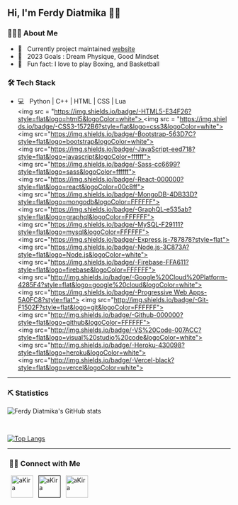 <h2>Hi, I'm Ferdy Diatmika 🙍👋</h2>

<h3>👨🏻‍💻 About Me </h3>

- 🔭 &nbsp; Currently project maintained [website]
- 👑 &nbsp; 2023 Goals : Dream Physique, Good Mindset
- 🗿 &nbsp; Fun fact: I love to play Boxing, and Basketball

### 🛠 Tech Stack

- 💻 &nbsp; Python | C++ | HTML | CSS | Lua
<img src = "https://img.shields.io/badge/-HTML5-E34F26?style=flat&logo=html5&logoColor=white"> <img src = "https://img.shields.io/badge/-CSS3-1572B6?style=flat&logo=css3&logoColor=white"> 
 <img src="https://img.shields.io/badge/-Bootstrap-563D7C?style=flat&logo=bootstrap&logoColor=white"> 
 <img src="https://img.shields.io/badge/-JavaScript-eed718?style=flat&logo=javascript&logoColor=ffffff"> 
 <img src="https://img.shields.io/badge/-Sass-cc6699?style=flat&logo=sass&logoColor=ffffff"> 
 <img src="https://img.shields.io/badge/-React-000000?style=flat&logo=react&logoColor=00c8ff"> 
 <img src="https://img.shields.io/badge/-MongoDB-4DB33D?style=flat&logo=mongodb&logoColor=FFFFFF"> 
 <img src="https://img.shields.io/badge/-GraphQL-e535ab?style=flat&logo=graphql&logoColor=FFFFFF"> 
 <img src="https://img.shields.io/badge/-MySQL-F29111?style=flat&logo=mysql&logoColor=FFFFFF"> 
 <img src="https://img.shields.io/badge/-Express.js-787878?style=flat"> 
 <img src="https://img.shields.io/badge/-Node.js-3C873A?style=flat&logo=Node.js&logoColor=white"> 
 <img src="https://img.shields.io/badge/-Firebase-FFA611?style=flat&logo=firebase&logoColor=FFFFFF"> 
 <img src="http://img.shields.io/badge/-Google%20Cloud%20Platform-4285F4?style=flat&logo=google%20cloud&logoColor=white"> 
 <img src="https://img.shields.io/badge/-Progressive Web Apps-5A0FC8?style=flat"> 
 <img src="http://img.shields.io/badge/-Git-F1502F?style=flat&logo=git&logoColor=FFFFFF"> 
 <img src="http://img.shields.io/badge/-Github-000000?style=flat&logo=github&logoColor=FFFFFF"> 
 <img src="http://img.shields.io/badge/-VS%20Code-007ACC?style=flat&logo=visual%20studio%20code&logoColor=white"> 
 <img src="http://img.shields.io/badge/-Heroku-430098?style=flat&logo=heroku&logoColor=white"> 
 <img src="http://img.shields.io/badge/-Vercel-black?style=flat&logo=vercel&logoColor=white">
---

<!-- REAMDE_STATS -->

### ⛏️ Statistics

![Ferdy Diatmika's GitHub stats](https://github-readme-stats.vercel.app/api?username=ferdydiatmika&show_icons=true&theme=tokyonight)

</br> 
  
[![Top Langs](https://github-readme-stats.vercel.app/api/top-langs/?username=ferdydiatmika&layout=compact&text_color=daf7dc&bg_color=151515)](https://github.com/FerdyDiatmika/github-readme-stats)

---

<h3> 🤝🏻 Connect with Me </h3>

&nbsp; <a href="ferdydiatmika.github.io"><img text-align="center" alt="aKira" width="50px" src="https://img.icons8.com/dusk/80/globe-earth.png" /></a>
&nbsp; <a href=""><img text-align="center" alt="aKira" width="50px" src="https://img.icons8.com/color/100/youtube-play.png" /></a>
&nbsp; <a href="https://instagram.com/ferdydiatmikaa"><img text-align="center" alt="aKira" width="50px" src="https://img.icons8.com/plasticine/100/000000/instagram-new.png" /></a>

<!-- END README -->

[website]: https://ferdydiatmika.github.io
[twitter]: https://twitter.com/ferdydiatmikaa
[youtube]: https://youtube.com/
[instagram]: https://instagram.com/ferdydiatmikaa
